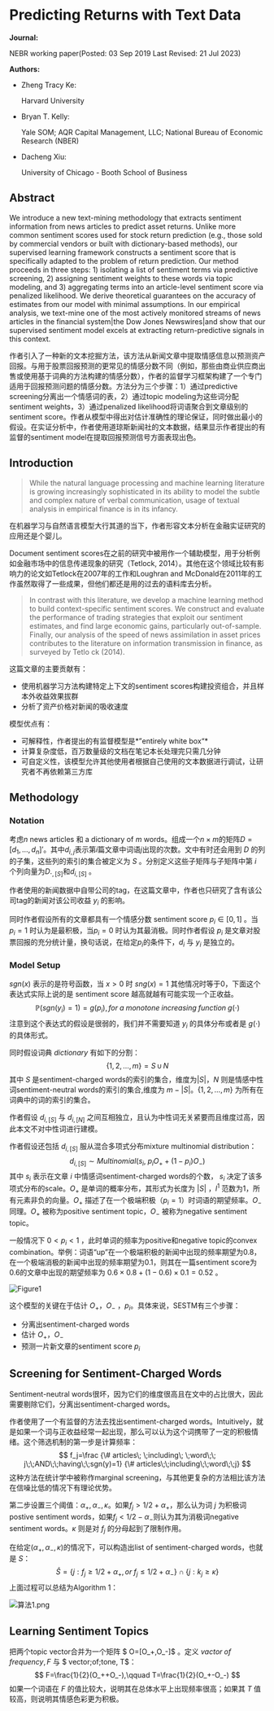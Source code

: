 # Predicting Returns with Text Data

**Journal:**

NEBR working paper(Posted: 03 Sep 2019 Last Revised: 21 Jul 2023)

**Authors:**

- Zheng Tracy Ke:

  Harvard University

- Bryan T. Kelly:

  Yale SOM; AQR Capital Management, LLC; National Bureau of Economic Research (NBER)

- Dacheng Xiu:

  University of Chicago - Booth School of Business

## Abstract

We introduce a new text-mining methodology that extracts sentiment information from news articles to predict asset returns. Unlike more common sentiment scores used for stock return prediction (e.g., those sold by commercial vendors or built with dictionary-based methods), our supervised learning framework constructs a sentiment score that is specifically adapted to the problem of return prediction. Our method proceeds in three steps: 1) isolating a list of sentiment terms via predictive screening, 2) assigning sentiment weights to these words via topic modeling, and 3) aggregating terms into an article-level sentiment score via penalized likelihood. We derive theoretical guarantees on the accuracy of estimates from our model with minimal assumptions. In our empirical analysis, we text-mine one of the most actively monitored streams of news articles in the financial system|the Dow Jones Newswires|and show that our supervised sentiment model excels at extracting return-predictive signals in this context.

作者引入了一种新的文本挖掘方法，该方法从新闻文章中提取情感信息以预测资产回报。与用于股票回报预测的更常见的情感分数不同（例如，那些由商业供应商出售或使用基于词典的方法构建的情感分数），作者的监督学习框架构建了一个专门适用于回报预测问题的情感分数。方法分为三个步骤：1）通过predictive screening分离出一个情感词的表，2）通过topic modeling为这些词分配sentiment weights，3）通过penalized likelihood将词语聚合到文章级别的sentiment score。作者从模型中得出对估计准确性的理论保证，同时做出最小的假设。在实证分析中，作者使用道琼斯新闻社的文本数据，结果显示作者提出的有监督的sentiment model在提取回报预测信号方面表现出色。

## Introduction

> While the natural language processing and machine learning literature is growing increasingly sophisticated in its ability to model the subtle and complex nature of verbal communication, usage of textual analysis in empirical finance is in its infancy.

在机器学习与自然语言模型大行其道的当下，作者形容文本分析在金融实证研究的应用还是个婴儿。

Document sentiment scores在之前的研究中被用作一个辅助模型，用于分析例如金融市场中的信息传递现象的研究（Tetlock, 2014）。其他在这个领域比较有影响力的论文如Tetlock在2007年的工作和Loughran and McDonald在2011年的工作虽然取得了一些成果，但他们都还是用的过去的语料库去分析。

> In contrast with this literature, we develop a machine learning method to build context-specific sentiment scores. We construct and evaluate the performance of trading strategies that exploit our sentiment estimates, and find large economic gains, particularly out-of-sample. Finally, our analysis of the speed of news assimilation in asset prices contributes to the literature on information transmission in finance, as surveyed by Tetlo ck (2014).

这篇文章的主要贡献有：

- 使用机器学习方法构建特定上下文的sentiment scores构建投资组合，并且样本外收益效果拔群
- 分析了资产价格对新闻的吸收速度

模型优点有：

- 可解释性，作者提出的有监督模型是*”entirely white box“*
- 计算复杂度低，百万数量级的文档在笔记本长处理完只需几分钟
- 可自定义性，该模型允许其他使用者根据自己使用的文本数据进行调试，让研究者不再依赖第三方库

## Methodology

### Notation

考虑$n$ news articles 和 a dictionary of $m$ words。组成一个$n\times m$的矩阵$D = [d_1,\dots,d_n]'$。其中$d_{i,j}$表示第$i$篇文章中词语$j$出现的次数。文中有时还会用到 $D$ 的列的子集，这些列的索引的集合被定义为 $S$ 。分别定义这些子矩阵与子矩阵中第 $i$ 个列向量为$D._{,[S]}$和$d_{i,[S]}$ 。

作者使用的新闻数据中自带公司的tag，在这篇文章中，作者也只研究了含有该公司tag的新闻对该公司收益 $y_i$ 的影响。

同时作者假设所有的文章都具有一个情感分数 sentiment score $p_i \in [0,1]$ 。当 $p_i = 1$ 时认为是最积极，当$p_i=0$ 时认为其最消极。同时作者假设 $p_i$ 是文章对股票回报的充分统计量，换句话说，在给定$p_i$的条件下，$d_i$ 与 $y_i$ 是独立的。

### Model Setup

$sgn(x)$ 表示的是符号函数，当 $x>0$ 时 $sng(x)=1$ 其他情况时等于0，下面这个表达式实际上说的是 sentiment score 越高就越有可能实现一个正收益。
$$
\mathbb{P}(sgn(y_i)=1)=g(p_i), for\;a\;monotone\;increasing\;function\;g(\cdot)
$$
注意到这个表达式的假设是很弱的，我们并不需要知道 $y_i$ 的具体分布或者是 $g(\cdot)$ 的具体形式。

同时假设词典 $dictionary$ 有如下的分割：
$$
\{1,2,\dots,m\}=S\,\cup\, N
$$
其中 $S$ 是sentiment-charged words的索引的集合，维度为$|S|$，$N$ 则是情感中性词sentiment-neutral words的索引的集合,维度为 $m-|S|$。$\{1,2,\dots,m\}$ 为所有在词典中的词的索引的集合。

作者假设 $d_{i,[S]}$ 与 $d_{i,[N]}$ 之间互相独立，且认为中性词无关紧要而且维度过高，因此本文不对中性词进行建模。

作者假设还包括 $d_{i,[S]}$ 服从混合多项式分布mixture multinomial distribution：
$$
d_{i,[S]}\sim Multinomial(s_i,\;p_iO_++(1-p_i)O_-)
$$
其中 $s_i$ 表示在文章 $i$ 中情感词sentiment-charged words的个数， $s_i$ 决定了该多项式分布的scale。$O_+$ 是单词的概率分布，其形式为长度为 $|S|$ ，$l^1$ 范数为1，所有元素非负的向量。$O_+$ 描述了在一个极端积极（$p_i=1$）时词语的期望频率。$O_-$ 同理。$O_+$ 被称为positive sentiment topic，$O_-$ 被称为negative sentiment topic。

一般情况下 $0<p_i<1$ ，此时单词的频率为positive和negative topic的convex combination。举例：词语“up”在一个极端积极的新闻中出现的频率期望为0.8，在一个极端消极的新闻中出现的频率期望为0.1，则其在一篇sentiment score为0.6的文章中出现的期望频率为 $0.6\times0.8+(1-0.6)\times0.1=0.52$ 。

![Figure1](/papers/SESTM/figures/Figure1.png)

这个模型的关键在于估计 $O_+$，$O_-$ ，$p_i$。具体来说，SESTM有三个步骤：

- 分离出sentiment-charged words
- 估计 $O_+$，$O_-$ 
- 预测一片新文章的sentiment score $p_i$

## Screening for Sentiment-Charged Words

Sentiment-neutral words很坏，因为它们的维度很高且在文中的占比很大，因此需要剔除它们，分离出sentiment-charged words。

作者使用了一个有监督的方法去找出sentiment-charged words。Intuitively，就是如果一个词与正收益经常一起出现，那么可以认为这个词携带了一定的积极情绪。这个筛选机制的第一步是计算频率：
$$
f_j=\frac
{\# articles\; \;including\; \;word\;\; j\;\;AND\;\;having\;\;sgn(y)=1}
{\# articles\;\;including\;\;word\;\;j}
$$
这种方法在统计学中被称作marginal screening，与其他更复杂的方法相比该方法在信噪比低的情况下有理论优势。

第二步设置三个阈值：$\alpha_+,\alpha_-,\kappa$。如果$f_j>1/2+\alpha_+$，那么认为词 $j$ 为积极词postive sentiment words，如果$f_j<1/2-\alpha_-$则认为其为消极词negative sentiment words。$\kappa$ 则是对 $f_j$ 的分母起到了限制作用。

在给定$(\alpha_+,\alpha_-,\kappa)$的情况下，可以构造出list of sentiment-charged words，也就是 $S$：
$$
\hat{S}=\{j:f_j\geq1/2+\alpha_+,or\;f_j\leq1/2+\alpha_-\}\cap\{j:k_j\geq\kappa\}
$$
上面过程可以总结为Algorithm 1：

![算法1.png](/papers/SESTM/figures/算法1.png)

## Learning Sentiment Topics

把两个topic vector合并为一个矩阵 $ O=[O_+,O_-]$ 。定义 $vactor \;of\;frequency,F$ 与 $ vector\;of\;tone, T$：
$$
F=\frac{1}{2}(O_++O_-),\qquad T=\frac{1}{2}(O_+-O_-)
$$
如果一个词语在 $F$ 的值比较大，说明其在总体水平上出现频率很高；如果其 $T$ 值较高，则说明其情感色彩更为积极。